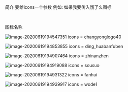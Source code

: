 简介
  要给icons一个参数
  例如:
    如果我要传入饿了么图标
    <Icons icons="changyonglogo40"/>

​		



图标名称

![image-20200619194547351](C:\Users\lizhuo\AppData\Roaming\Typora\typora-user-images\image-20200619194547351.png)
 icons = changyonglogo40

![image-20200619194853855](C:\Users\lizhuo\AppData\Roaming\Typora\typora-user-images\image-20200619194853855.png)
  icons = ding_huabanfuben

![image-20200619194907464](C:\Users\lizhuo\AppData\Roaming\Typora\typora-user-images\image-20200619194907464.png)
  icons = zhinanzhen

![image-20200619194919088](C:\Users\lizhuo\AppData\Roaming\Typora\typora-user-images\image-20200619194919088.png)
  icons = sousuo

![image-20200619194931322](C:\Users\lizhuo\AppData\Roaming\Typora\typora-user-images\image-20200619194931322.png)
  icons = fanhui

![image-20200619194939917](C:\Users\lizhuo\AppData\Roaming\Typora\typora-user-images\image-20200619194939917.png)
  icons = wode1